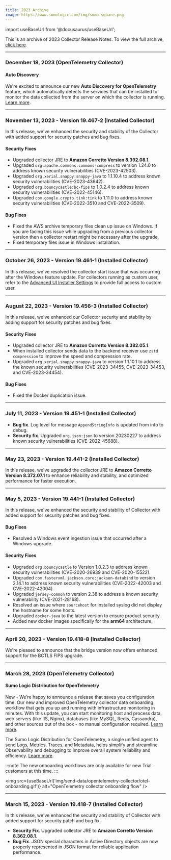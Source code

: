 ```yaml
---
title: 2023 Archive
image: https://www.sumologic.com/img/sumo-square.png
---
```


import useBaseUrl from '@docusaurus/useBaseUrl';

This is an archive of 2023 Collector Release Notes. To view the full archive, [click here](/release-notes-collector/archive).

<!--truncate-->

---
### December 18, 2023 (OpenTelemetry Collector)

#### Auto Discovery

We're excited to announce our new **Auto Discovery for OpenTelemetry** feature, which automatically detects the services that can be installed to monitor the data collected from the server on which the collector is running. [Learn more](/docs/send-data/opentelemetry-collector/auto-discovery).

---
### November 13, 2023 - Version 19.467-2 (Installed Collector)

In this release, we've enhanced the security and stability of the Collector with added support for security patches and bug fixes.

#### Security Fixes

- Upgraded collector JRE to **Amazon Corretto Version 8.392.08.1**.
- Upgraded `org.apache.commons:commons-compress` to version 1.24.0 to address known security vulnerabilities (CVE-2023-42503).
- Upgraded `org.xerial.snappy:snappy-java` to 1.1.10.4 to address known security vulnerabilities (CVE-2023-43642).
- Upgraded `org.bouncycastle:bc-fips` to 1.0.2.4 to address known security vulnerabilities (CVE-2022-45146).
- Upgraded `com.google.crypto.tink:tink` to 1.11.0 to address known security vulnerabilities (CVE-2022-3510 and CVE-2022-3509).

#### Bug Fixes

- Fixed the AWS archive temporary files clean up issue on Windows. If you are facing this issue while upgrading from a previous collector version then a collector restart might be necessary after the upgrade.
- Fixed temporary files issue in Windows installation.

---
### October 26, 2023 - Version 19.461-1 (Installed Collector)

In this release, we've resolved the collector start issue that was occurring after the Windows feature update. For collectors running as custom user, refer to the [Advanced UI Installer Settings](/docs/send-data/installed-collectors/collector-installation-reference/advanced-ui-installer-settings#provide-full-control-access-for-custom-user) to provide full access to custom user.


---
### August 22, 2023 - Version 19.456-3 (Installed Collector)

In this release, we've enhanced our Collector security and stability by adding support for security patches and bug fixes.

#### Security Fixes

- Upgraded collector JRE to **Amazon Corretto Version 8.382.05.1**.
- When installed collector sends data to the backend receiver use `zstd compression` to improve the speed and compression rate.
- Upgraded `org.xerial.snappy:snappy-java` to version 1.1.10.1 to address the known security vulnerabilities (CVE-2023-34455, CVE-2023-34453, and CVE-2023-34454).

#### Bug Fixes

- Fixed the Docker duplication issue.


---
### July 11, 2023 - Version 19.451-1 (Installed Collector)

* **Bug fix**. Log level for message `AppendStringInfo` is updated from info to debug.
* **Security fix**. Upgraded `org.json:json` to version 20230227 to address known security vulnerabilities (CVE-2022-45688).

---
### May 23, 2023 - Version 19.441-2 (Installed Collector)

In this release, we've upgraded the collector JRE to **Amazon Corretto Version 8.372.07.1** to enhance reliability and stability, and optimized performance for faster execution.

---
### May 5, 2023 - Version 19.441-1 (Installed Collector)

In this release, we've enhanced the security and stability of Collector with added support for security patches and bug fixes.

#### Bug Fixes

* Resolved a Windows event ingestion issue that occurred after a Windows upgrade.

#### Security Fixes

* Upgraded `org.bouncycastle` to Version 1.0.2.3 to address known security vulnerabilities (CVE-2020-26939 and CVE-2020-15522).
* Upgraded `com.fasterxml.jackson.core:jackson-databind` to version 2.14.1 to address known security vulnerabilities (CVE-2022-42003 and CVE-2022-42004).
* Upgraded `jersey-common` to version 2.38 to address a known security vulnerability (CVE-2021-28168).
* Resolved an issue where `sourcehost` for installed syslog did not display the hostname for some hosts.
* Upgraded `docker-java` to the latest version to ensure product security.
* Added new docker images specifically for the **arm64** architecture.


---
### April 20, 2023 - Version 19.418-8 (Installed Collector)

We're pleased to announce that the bridge version now offers enhanced support for the BCTLS FIPS upgrade.


---
### March 28, 2023 (OpenTelemetry Collector)

#### Sumo Logic Distribution for OpenTelemetry

New - We’re happy to announce a release that saves you configuration time. Our new and improved OpenTelemetry collector data onboarding workflow that gets you up and running with infrastructure monitoring in minutes. With this update, you can start monitoring host and process data, web servers (like IIS, Nginx), databases (like MySQL, Redis, Cassandra), and other sources out of the box - no manual configuration required. [Learn more](/docs/get-started/quickstart).

The Sumo Logic Distribution for OpenTelemetry, a single unified agent to send Logs, Metrics, Traces, and Metadata, helps simplify and streamline Observability and debugging to improve overall system reliability and efficiency. [Learn more](/docs/send-data/opentelemetry-collector).

:::note
The new onboarding workflows are only available for new Trial customers at this time.
:::

<img src={useBaseUrl('img/send-data/opentelemetry-collector/otel-onboarding.gif')} alt="OpenTelemetry collector onboarding flow" />


---
### March 15, 2023 - Version 19.418-7 (Installed Collector)

In this release, we've enhanced the security and stability of Collector with added support for security patch and bug fix.

 * **Security Fix**. Upgraded collector JRE to **Amazon Corretto Version 8.362.08.1**.
 * **Bug Fix**. JSON special characters in Active Directory objects are now properly represented in JSON format for reliable application performance.
